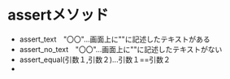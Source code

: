 # assertメソッド
- assert_text　"〇〇"...画面上に""に記述したテキストがある
- assert_no_text　"〇〇"...画面上に""に記述したテキストがない
- assert_equal(引数１,引数２)...引数１==引数２
- 
